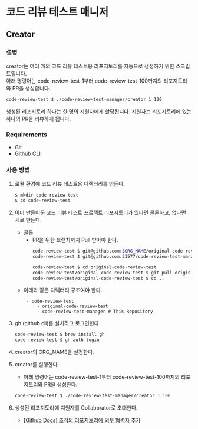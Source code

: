 # 코드 리뷰 테스트 매니저

## Creator

### 설명 
creator는 여러 개의 코드 리뷰 테스트용 리포지토리를 자동으로 생성하기 위한 스크립트입니다. \
아래 명령어는 code-review-test-1부터 code-review-test-100까지의 리포지토리와 PR을 생성합니다.
```bash
code-review-test $ ./code-review-test-manager/creator 1 100
```

생성된 리포지토리 하나는 한 명의 지원자에게 할당됩니다. 지원자는 리포지토리에 있는 하나의 PR을 리뷰하게 됩니다.

### Requirements
- Git
- [Github CLI](https://cli.github.com/)

### 사용 방법

1. 로컬 환경에 코드 리뷰 테스트용 디렉터리를 만든다. 

    ```bash
    $ mkdir code-review-test
    $ cd code-review-test
    ```

2. 이미 만들어둔 코드 리뷰 테스트 프로젝트 리포지토리가 있다면 클론하고, 없다면 새로 만든다.

    - 클론
      - PR을 위한 브랜치까지 Pull 받아야 한다.
        ```bash
        code-review-test $ git@github.com:$ORG_NAME/original-code-review-test.git
        code-review-test $ git@github.com:33577/code-review-test-manager.git
        
        code-review-test $ cd original-code-review-test
        code-review-test/original-code-review-test $ git pull origin add-reservation-service:add-reservation-service
        code-review-test/original-code-review-test $ cd ..
        ```
    - 아래와 같은 디렉터리 구조여야 한다.
       ``` 
        - code-review-test
            - original-code-review-test
            - code-review-test-manager # This Repository
       ```

3. gh (github cli)를 설치하고 로그인한다.

    ```bash
    code-review-test $ brew install gh 
    code-review-test $ gh auth login
    ```

4. creator의 ORG_NAME을 설정한다.
   
5. creator를 실행한다. 
   - 아래 명령어는 code-review-test-1부터 code-review-test-100까지의 리포지토리와 PR을 생성한다.
    
    ```bash
    code-review-test $ ./code-review-test-manager/creator 1 100
    ```

6. 생성된 리포지토리에 지원자를 Collaborator로 초대한다. 
   - [[Github Docs] 조직의 리포지토리에 외부 협력자 추가
](https://docs.github.com/ko/enterprise-cloud@latest/organizations/managing-user-access-to-your-organizations-repositories/adding-outside-collaborators-to-repositories-in-your-organization)
